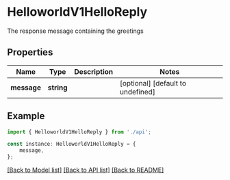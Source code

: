 # HelloworldV1HelloReply

The response message containing the greetings

## Properties

Name | Type | Description | Notes
------------ | ------------- | ------------- | -------------
**message** | **string** |  | [optional] [default to undefined]

## Example

```typescript
import { HelloworldV1HelloReply } from './api';

const instance: HelloworldV1HelloReply = {
    message,
};
```

[[Back to Model list]](../README.md#documentation-for-models) [[Back to API list]](../README.md#documentation-for-api-endpoints) [[Back to README]](../README.md)
